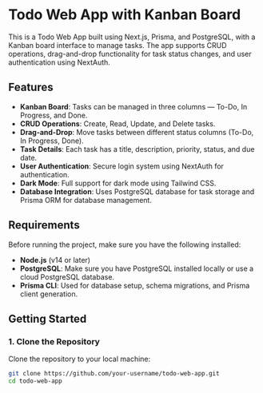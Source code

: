 # Todo Web App with Kanban Board

This is a Todo Web App built using Next.js, Prisma, and PostgreSQL, with a Kanban board interface to manage tasks. The app supports CRUD operations, drag-and-drop functionality for task status changes, and user authentication using NextAuth.

## Features

- **Kanban Board**: Tasks can be managed in three columns — To-Do, In Progress, and Done.
- **CRUD Operations**: Create, Read, Update, and Delete tasks.
- **Drag-and-Drop**: Move tasks between different status columns (To-Do, In Progress, Done).
- **Task Details**: Each task has a title, description, priority, status, and due date.
- **User Authentication**: Secure login system using NextAuth for authentication.
- **Dark Mode**: Full support for dark mode using Tailwind CSS.
- **Database Integration**: Uses PostgreSQL database for task storage and Prisma ORM for database management.

## Requirements

Before running the project, make sure you have the following installed:

- **Node.js** (v14 or later)
- **PostgreSQL**: Make sure you have PostgreSQL installed locally or use a cloud PostgreSQL database.
- **Prisma CLI**: Used for database setup, schema migrations, and Prisma client generation.

## Getting Started

### 1. Clone the Repository

Clone the repository to your local machine:

```bash
git clone https://github.com/your-username/todo-web-app.git
cd todo-web-app
